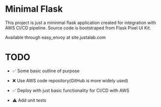 # Minimal Flask

This project is just a mininmal flask application created for integration with AWS CI/CD pipeline.
Source code is bootstraped from Flask Pixel UI Kit.

Available through easy_envoy at site.justalab.com



# TODO

- ✅ Some basic outline of purpose

- ❌  Use AWS code repository(GitHub is more widely used)

- ✅   Deploy with just basic functionality for CI/CD with AWS

- ⚠️   Add unit tests


